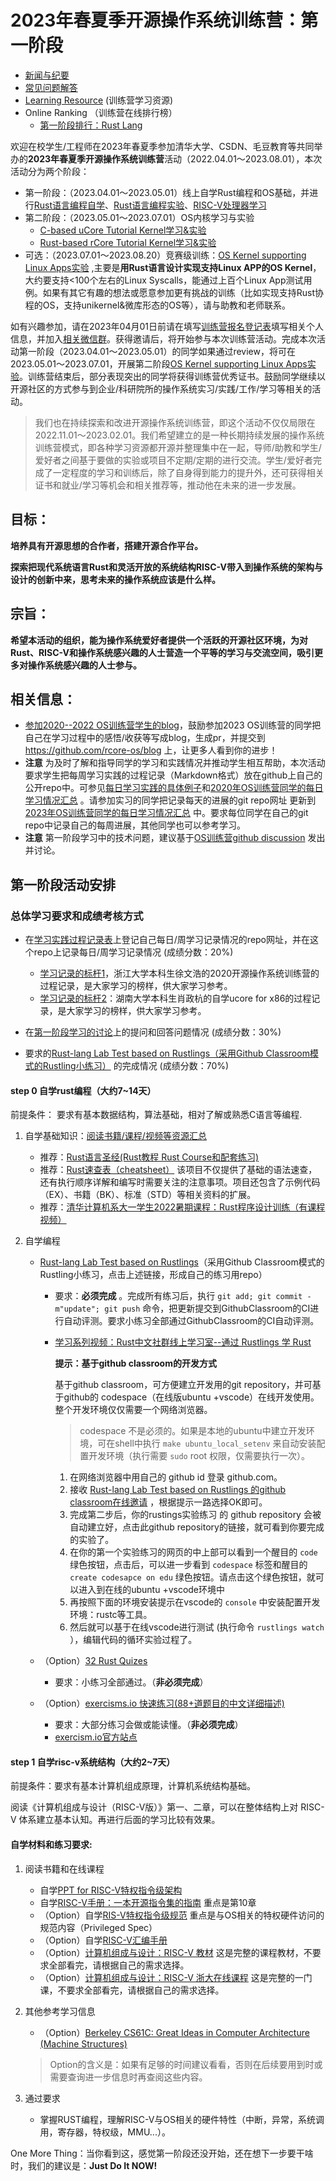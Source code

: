 
# 2023年春夏季开源操作系统训练营：第一阶段

- [新闻与纪要](./news.md)
- [常见问题解答](./QA.md)
- [Learning Resource](./relatedinfo.md) (训练营学习资源)
- Online Ranking （训练营在线排行榜）
  - [第一阶段排行：Rust Lang](https://learningos.github.io/rust-rustlings-ranking/)

欢迎在校学生/工程师在2023年春夏季参加清华大学、CSDN、毛豆教育等共同举办的**2023年春夏季开源操作系统训练营**活动（2022.04.01～2023.08.01），本次活动分为两个阶段：

- 第一阶段：（2023.04.01～2023.05.01）线上自学Rust编程和OS基础，并进行[Rust语言编程自学](https://github.com/LearningOS/rust-based-os-comp2023/blob/main/scheduling-1.md#step-0-%E8%87%AA%E5%AD%A6rust%E7%BC%96%E7%A8%8B%E5%A4%A7%E7%BA%A6714%E5%A4%A9)、[Rust语言编程实验](https://github.com/LearningOS/rustlings-template)、[RISC-V处理器学习](https://github.com/LearningOS/rust-based-os-comp2023/blob/main/scheduling-1.md#step-1-%E8%87%AA%E5%AD%A6risc-v%E7%B3%BB%E7%BB%9F%E7%BB%93%E6%9E%84%E5%A4%A7%E7%BA%A627%E5%A4%A9)
- 第二阶段：（2023.05.01～2023.07.01）OS内核学习与实验
  - [C-based uCore Tutorial Kernel学习&实验](https://github.com/LearningOS/uCore-Tutorial-Guide-2023S)
  - [Rust-based rCore Tutorial Kernel学习&实验](https://github.com/LearningOS/rCore-Tutorial-Guide-2023S)
- 可选：（2023.07.01～2023.08.20）竞赛级训练：[OS Kernel supporting Linux Apps实验](https://github.com/LearningOS/oscomp-kernel-training) ,主要是**用Rust语言设计实现支持Linux APP的OS Kernel**，大约要支持<100个左右的Linux Syscalls，能通过上百个Linux App测试用例。如果有其它有趣的想法或愿意参加更有挑战的训练（比如实现支持Rust协程的OS，支持unikernel&微库形态的OS等），请与助教和老师联系。

如有兴趣参加，请在2023年04月01日前请在填写[训练营报名登记表](http://chyyyuuu.mikecrm.com/2zxG8dp)填写相关个人信息，并加入[相关微信群](./2023os2train.jpg)。获得邀请后，将开始参与本次训练营活动。完成本次活动第一阶段（2023.04.01～2023.05.01）的同学如果通过review，将可在2023.05.01～2023.07.01，开展第二阶段[OS Kernel supporting Linux Apps实验](https://github.com/LearningOS/oscomp-kernel-training)。训练营结束后，部分表现突出的同学将获得训练营优秀证书。鼓励同学继续以开源社区的方式参与到企业/科研院所的操作系统实习/实践/工作/学习等相关的活动。

> 我们也在持续探索和改进开源操作系统训练营，即这个活动不仅仅局限在 2022.11.01～2023.02.01。我们希望建立的是一种长期持续发展的操作系统训练营模式，即各种学习资源都开源并整理集中在一起，导师/助教和学生/爱好者之间基于要做的实验或项目不定期/定期的进行交流。学生/爱好者完成了一定程度的学习和训练后，除了自身得到能力的提升外，还可获得相关证书和就业/学习等机会和相关推荐等，推动他在未来的进一步发展。

## 目标：

**培养具有开源思想的合作者，搭建开源合作平台。**

**探索把现代系统语言Rust和灵活开放的系统结构RISC-V带入到操作系统的架构与设计的创新中来，思考未来的操作系统应该是什么样。**

## 宗旨：

**希望本活动的组织，能为操作系统爱好者提供一个活跃的开源社区环境，为对Rust、RISC-V和操作系统感兴趣的人士营造一个平等的学习与交流空间，吸引更多对操作系统感兴趣的人士参与。**

## 相关信息：

- [参加2020--2022 OS训练营学生的blog](https://rcore-os.github.io/blog/)，鼓励参加2023 OS训练营的同学把自己在学习过程中的感悟/收获等写成blog，生成pr，并提交到 <https://github.com/rcore-os/blog> 上，让更多人看到你的进步！
- **注意** 为及时了解和指导同学的学习和实践情况并推动学生相互帮助，本次活动要求学生把每周学习实践的过程记录（Markdown格式）放在github上自己的公开repo中。可参见[每日学习实践的具体例子](https://github.com/GCYYfun/DailySchedule)和[2020年OS训练营同学的每日学习情况汇总](https://github.com/rcore-os/rCore-Tutorial/issues/18 ) 。请参加实习的同学把记录每天的进展的git repo网址 更新到[2023年OS训练营同学的每日学习情况汇总](https://github.com/LearningOS/rust-based-os-comp2023/issues/1) 中。要求每位同学在自己的git repo中记录自己的每周进展，其他同学也可以参考学习。
- **注意** 第一阶段学习中的技术问题，建议基于[OS训练营github discussion](https://github.com/LearningOS/rust-based-os-comp2023/discussion) 发出并讨论。


## 第一阶段活动安排

### 总体学习要求和成绩考核方式

- 在[学习实践过程记录表](https://github.com/LearningOS/rust-based-os-comp2023/discussions/170)上登记自己每日/周学习记录情况的repo网址，并在这个repo上记录每日/周学习记录情况  (成绩分数：20%)
  - [学习记录的标杆1](https://github.com/LearningOS/record)，浙江大学本科生徐文浩的2020开源操作系统训练营的过程记录，是大家学习的榜样，供大家学习参考。
  - [学习记录的标杆2](https://kiprey.github.io/tags/uCore/)：湖南大学本科生肖政杭的自学ucore for x86的过程记录，是大家学习的榜样，供大家学习参考。

- 在[第一阶段学习的讨论](https://github.com/LearningOS/rust-based-os-comp2023/discussions/)上的提问和回答问题情况 (成绩分数：30%)
- 要求的[Rust-lang Lab Test based on Rustlings（采用Github Classroom模式的Rustling小练习）](https://classroom.github.com/a/U37u3veU) 的完成情况 (成绩分数：70%)


#### step 0 自学rust编程（大约7~14天）

前提条件： 要求有基本数据结构，算法基础，相对了解或熟悉C语言等编程.

1. 自学基础知识：[阅读书籍/课程/视频等资源汇总](https://github.com/rcore-os/rCore/wiki/study-resource-of-system-programming-in-RUST)

   - 推荐：[Rust语言圣经(Rust教程 Rust Course和配套练习)](https://course.rs/)
   - 推荐：[Rust速查表（cheatsheet）](https://cheats.rs/) 该项目不仅提供了基础的语法速查，还有执行顺序详解和编写时需要关注的注意事项。项目还包含了示例代码（EX）、书籍（BK）、标准（STD）等相关资料的扩展。
   - 推荐：[清华计算机系大一学生2022暑期课程：Rust程序设计训练（有课程视频）](https://lab.cs.tsinghua.edu.cn/rust/)

2. 自学编程

   - [Rust-lang Lab Test based on Rustlings](https://classroom.github.com/a/H1iQ2GNX)（采用Github Classroom模式的Rustling小练习，点击上述链接，形成自己的练习用repo）
     - 要求：**必须完成** 。完成所有练习后，执行 ``git add; git commit -m"update"; git push`` 命令，把更新提交到GithubClassroom的CI进行自动评测。要求小练习全部通过GithubClassroom的CI自动评测。
     - [学习系列视频：Rust中文社群线上学习室--通过 Rustlings 学 Rust](https://space.bilibili.com/24917186/video)

       **提示：基于github classroom的开发方式**

       基于github classroom，可方便建立开发用的git repository，并可基于github的 codespace（在线版ubuntu +vscode）在线开发使用。整个开发环境仅仅需要一个网络浏览器。

       > codespace 不是必须的。如果是本地的ubuntu中建立开发环境，可在shell中执行 `make ubuntu_local_setenv` 来自动安装配置开发环境（执行需要 `sudo` root 权限，仅需要执行一次）。

       1. 在网络浏览器中用自己的 github id 登录 github.com。
       2. 接收 [Rust-lang Lab Test based on Rustlings 的github classroom在线邀请](https://classroom.github.com/a/H1iQ2GNX)  ，根据提示一路选择OK即可。
       3. 完成第二步后，你的rustings实验练习 的 github repository 会被自动建立好，点击此github repository的链接，就可看到你要完成的实验了。
       4. 在你的第一个实验练习的网页的中上部可以看到一个醒目的 `code`  绿色按钮，点击后，可以进一步看到 `codespace` 标签和醒目的 `create codesapce on edu` 绿色按钮。请点击这个绿色按钮，就可以进入到在线的ubuntu +vscode环境中
       5. 再按照下面的环境安装提示在vscode的 `console` 中安装配置开发环境：rustc等工具。
       6. 然后就可以基于在线vscode进行测试 (执行命令 `rustlings watch` ），编辑代码的循环实验过程了。

   - （Option）[32 Rust Quizes](https://dtolnay.github.io/rust-quiz/1)
     - 要求：小练习全部通过。（**非必须完成**）
   - （Option）[exercisms.io 快速练习(88+道题目的中文详细描述)](http://llever.com/exercism-rust-zh/index.html)
     - 要求：大部分练习会做或能读懂。（**非必须完成**）
     - [exercism.io官方站点](https://exercism.io/)

#### step 1 自学risc-v系统结构（大约2~7天）

前提条件：要求有基本计算机组成原理，计算机系统结构基础。

阅读《计算机组成与设计（RISC-V版）》第一、二章，可以在整体结构上对 RISC-V 体系建立基本认知。再进行后面的学习比较有效果。

#### 自学材料和练习要求:

1. 阅读书籍和在线课程

   - 自学[PPT for RISC-V特权指令级架构](https://content.riscv.org/wp-content/uploads/2018/05/riscv-privileged-BCN.v7-2.pdf)
   - 自学[RISC-V手册：一本开源指令集的指南](http://riscvbook.com/chinese/RISC-V-Reader-Chinese-v2p1.pdf) 重点是第10章
   - （Option）自学[RIS-V特权指令级规范](https://riscv.org/technical/specifications/) 重点是与OS相关的特权硬件访问的规范内容（Privileged Spec）
   - （Option）自学[RISC-V汇编手册](https://github.com/riscv-non-isa/riscv-asm-manual/blob/master/riscv-asm.md)
   - （Option）[计算机组成与设计：RISC-V 教材](https://item.jd.com/12887758.html) 这是完整的课程教材，不要求全部看完，请根据自己的需求选择。
   - （Option）[计算机组成与设计：RISC-V 浙大在线课程](http://www.icourse163.org/course/ZJU-1452997167) 这是完整的一门课，不要求全部看完，请根据自己的需求选择。

2. 其他参考学习信息

   - （Option）[Berkeley CS61C: Great Ideas in Computer Architecture (Machine Structures)](http://www-inst.eecs.berkeley.edu/~cs61c/sp18/)

   > Option的含义是：如果有足够的时间建议看看，否则在后续要用到时或需要查询进一步信息时再查阅这些内容。

3. 通过要求

   - 掌握RUST编程，理解RISC-V与OS相关的硬件特性（中断，异常，系统调用，寄存器，特权级，MMU...）。

One More Thing：当你看到这，感觉第一阶段还没开始，还在想下一步要干啥时，我们的建议是：**Just Do It NOW!**
